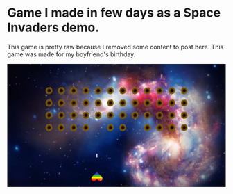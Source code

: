 # Game I made in few days as a Space Invaders demo.

<p>
This game is pretty raw because I removed some content to post here. This game was made for my boyfriend's birthday.
</p>

<img src="screenshot.png"/>
